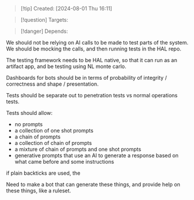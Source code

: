 
>[!tip] Created: [2024-08-01 Thu 16:11]

>[!question] Targets: 

>[!danger] Depends: 

We should not be relying on AI calls to be made to test parts of the system.  We should be mocking the calls, and then running tests in the HAL repo.

The testing framework needs to be HAL native, so that it can run as an artifact app, and be testing using NL monte carlo.

Dashboards for bots should be in terms of probability of integrity / correctness and shape / presentation.

Tests should be separate out to penetration tests vs normal operations tests.

Tests should allow:
- no prompts
- a collection of one shot prompts
- a chain of prompts
- a collection of chain of prompts
- a mixture of chain of prompts and one shot prompts
- generative prompts that use an AI to generate a response based on what came before and some instructions

if plain backticks are used, the

Need to make a bot that can generate these things, and provide help on these things, like a ruleset.

